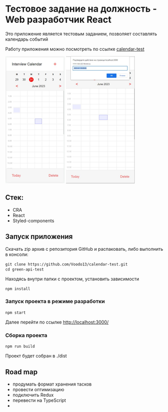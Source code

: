 # Тестовое задание на должность - Web разработчик React

Это приложение является тестовым заданием, позволяет составлять календарь событий

Работу приложения можно посмотреть по ссылке [calendar-test](https://voodo13.github.io/calendar-test-dist/)

<img src="screen.jpg" alt="drawing" height="400"/>
<img src="screen-2.jpg" alt="drawing" height="400"/>

## Стек:
- CRA
- React
- Styled-components


## Запуск приложения
Скачать zip архив с репозитория GitHub и распаковать, либо выполнить в консоли:
```
git clone https://github.com/Voodo13/calendar-test.git
cd green-api-test
```
Находясь внутри папки с проектом, установить зависимости
```
npm install
```

### Запуск проекта в режиме разработки
```
npm start
```
Далее перейти по ссылке [http://localhost:3000/](http://localhost:3000/)

### Сборка проекта
```
npm run build
```
Проект будет собран в ./dist



## Road map
- продумать формат хранения тасков
- провести оптимизацию
- подключить Redux
- перевести на TypeScript
- 
